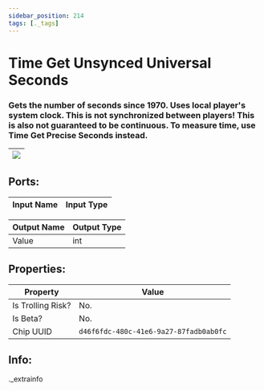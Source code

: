 ```yaml
---
sidebar_position: 214
tags: [._tags]
---
```


# Time Get Unsynced Universal Seconds


### Gets the number of seconds since 1970. Uses local player's system clock. This is not synchronized between players! This is also not guaranteed to be continuous. To measure time, use Time Get Precise Seconds instead.

| ![](https://images-ext-2.discordapp.net/external/MPmIaQzlEPmgGWlgi-WxBBXt0Bjv_zWPkg1y1f_sy3s/https/www.recroomcircuits.com/image/circuit/absolute-value?width=206&height=108) |
|-----|

## Ports:

| Input Name | Input Type |
|-----------|-----------|

| Output Name | Output Type |
|-----------|-----------|
| Value | int |

## Properties:

| Property  | Value |
|-------------------|-----------|
| Is Trolling Risk? | No. |
| Is Beta? | No. |
| Chip UUID | `d46f6fdc-480c-41e6-9a27-87fadb0ab0fc` |

## Info:
._extrainfo